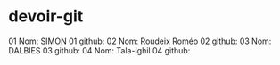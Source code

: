 # devoir-git


01 Nom: SIMON
01 github:
02 Nom: Roudeix Roméo
02 github:
03 Nom: DALBIES
03 github:
04 Nom: Tala-Ighil
04 github:
